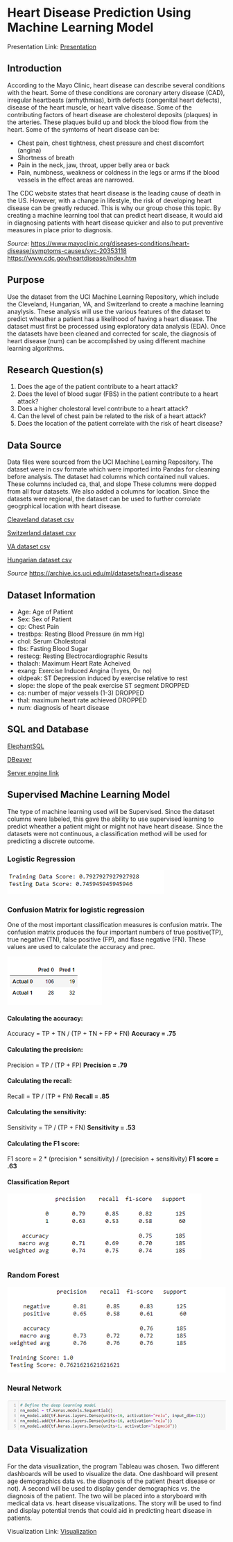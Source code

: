 # Heart Disease Prediction Using Machine Learning Model
Presentation Link: [Presentation](https://docs.google.com/presentation/d/1vfkKItc84_Lr9fVpbshKxXzubFteUbh5gQcvyLaHr-E/edit?usp=sharing)

## Introduction
According to the Mayo Clinic, heart disease can describe several conditions with the heart.  Some of these conditions are coronary 
artery disease (CAD), irregular heartbeats (arrhythmias), birth defects (congenital heart defects), disease of the heart muscle, 
or heart valve disease.  Some of the contributing factors of heart disease are cholesterol deposits (plaques) in the arteries.  These
plaques build up and block the blood flow from the heart.  Some of the symtoms of heart disease can be:
 *  Chest pain, chest tightness, chest pressure and chest discomfort (angina)
 *  Shortness of breath
 *  Pain in the neck, jaw, throat, upper belly area or back
 *  Pain, numbness, weakness or coldness in the legs or arms if the blood vessels in the effect areas are narrowed.
 
 The CDC website states that heart disease is the leading cause of death in the US. However, with a change in lifestyle, the risk of developing heart disease can be greatly reduced. This is why our group chose this topic. By creating a machine learning tool that can predict heart disease, it would aid in diagnosing patients with heart disease quicker and also to put preventive measures in place prior to diagnosis.
  
 _Source:_  https://www.mayoclinic.org/diseases-conditions/heart-disease/symptoms-causes/syc-20353118
           https://www.cdc.gov/heartdisease/index.htm
 
 ## Purpose


 Use the dataset from the UCI Machine Learning Repository, which include the Cleveland, Hungarian, VA, and Switzerland to create a machine
 learning anaylysis. These analysis will use the various features of the dataset to predict wheather a patient has a likelihood of having
 a heart disease.   The dataset must first be processed using exploratory data analysis (EDA). Once the datasets have been cleaned and corrected
 for scale, the diagnosis of heart disease (num) can be accomplished by using different machine learning algorithms.

## Research Question(s)
1. Does the age of the patient contribute to a heart attack?
2. Does the level of blood sugar (FBS) in the patient contribute to a heart attack?
3. Does a higher cholestoral level contribute to a heart attack?
4. Can the level of chest pain be related to the risk of a heart attack?
5. Does the location of the patient correlate with the risk of heart disease?

## Data Source
Data files were sourced from the UCI Machine Learning Repository.   The dataset were in csv formate which were imported into Pandas for cleaning
before analysis.   The dataset had columns which contained null values.   These columns included ca, thal, and slope   These columns were dopped from all
four datasets.   We also added a columns for location.   Since the datasets were regional, the dataset can be used to further corrolate geogrphical
location with heart disease.

[Cleaveland dataset csv](Resources/processed_cleveland.csv)

[Switzerland dataset csv](Resources/processed_switzerland.csv)

[VA dataset csv](Resources/processed_va.csv)

[Hungarian dataset csv](Resources/reprocessed_hungarian.csv)

_Source_ https://archive.ics.uci.edu/ml/datasets/heart+disease

## Dataset Information

 * Age:  Age of Patient
 * Sex:  Sex of Patient
 * cp:  Chest Pain
 * trestbps:  Resting Blood Pressure (in mm Hg)
 * chol:  Serum Cholestoral
 * fbs:  Fasting Blood Sugar
 * restecg:  Resting Electrocardiographic Results
 * thalach:  Maximum Heart Rate Acheived
 * exang:  Exercise Induced Angina (1=yes, 0= no)
 * oldpeak:  ST Depression induced by exercise relative to rest
 * slope:  the slope of the peak exercise ST segment DROPPED
 * ca:  number of major vessels (1-3) DROPPED
 * thal: maximum heart rate achieved DROPPED
 * num:  diagnosis of heart disease
 
 ## SQL and Database
 
 [ElephantSQL](Resources/elephant.png)
 
 [DBeaver](Resources/dbeaver.png)
 
 [Server engine link](Resources/server_link.png)
 
 ## Supervised Machine Learning Model
 
 The type of machine learning used will be Supervised.   Since the dataset columns were labeled, this gave the ability to use supervised learning to predict
 wheather a patient might or might not have heart disease.   Since the datasets were not continuous, a classification method will be used for predicting a
 discrete outcome.  
 
 ### Logistic Regression
 
 ![image](https://github.com/jenny0741/final_project/blob/main/Resources/logistic_regression.png)
 
  ### Confusion Matrix for logistic regression
  
  One of the most important classification measures is confusion matrix.  The confusion matrix produces the four important numbers of 
 true positive(TP), true negative (TN), false positive (FP), and flase negative (FN).  These values are used to calculate the accuracy and prec.
 
 ![image](https://github.com/jenny0741/final_project/blob/main/Resources/confusion_matrix.png)
 
  #### Calculating the accuracy:
  
  
  Accuracy = TP + TN / (TP + TN + FP + FN)  **Accuracy = .75**
  
  
  #### Calculating the precision:
   
  Precision = TP / (TP + FP)  **Precision = .79**
  
  
  #### Calculating the recall:
   
  Recall = TP / (TP + FN)  **Recall = .85**
  
  
  #### Calculating the sensitivity:
   
  Sensitivity = TP / (TP + FN)  **Sensitivity = .53**
  
  
  #### Calculating the F1 score:
   
  F1 score = 2 * (precision * sensitivity)  / (precision + sensitivity)  **F1 score = .63**
  
  #### Classification Report
![image](https://github.com/jenny0741/final_project/blob/main/Resources/classification_matrix.png)
 
 ### Random Forest 
 
![image](https://github.com/jenny0741/final_project/blob/main/Resources/random_forest.png)

 
 ### Neural Network
 
![image](https://github.com/jenny0741/final_project/blob/main/Resources/deep_learnig_layers.png)
 
 
 ## Data Visualization
 
 For the data visualization, the program Tableau was chosen. Two different dashboards will be used to visualize the data. One dashboard will present age demographics data vs. the diagnosis of the patient (heart disease or not). A second  will be used to display gender demographics vs. the diagnosis of the patient. The two will be placed into a storyboard with medical data vs. heart disease visualizations. The story will be used to find and display potential trends that could aid in predicting heart disease in patients. 
 
 Visualization Link: [Visualization](https://public.tableau.com/views/Heart_Disease_Prediction/HeartDiseasePrediction?:language=en-US&publish=yes&:display_count=n&:origin=viz_share_link)
 
